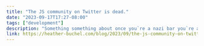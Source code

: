 ```yaml
---
title: "The JS community on Twitter is dead."
date: "2023-09-17T17:27-08:00"
tags: ["development"]
description: "Something something about once you`re a nazi bar you`re always a nazi bar."
link: https://heather-buchel.com/blog/2023/09/the-js-community-on-twitter-is-dead/
---
```

